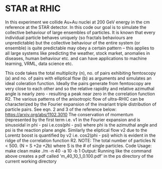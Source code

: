 # STAR at RHIC
In this experiment we collide Au+Au nuclei at 200 GeV energy in the cm reference at the STAR detector. 
In this code our goal is to simulate the collective behaviour of large ensembles of particles. 
It is known that every individual particle behaves uniquely (so fractals behaviours are unpredictable) but the 
collective behaviour of the entire system (or ensemble) is quite predictable may obey a certain pattern – this applies to 
all large systems like predicting the weather, stock market, anomalies in diseases, human behaviour etc. and can have 
applications to machine learning, VRML, data science etc. 

This code takes the total multiplicity (n), no. of pairs exhibiting femtoscopy (a) and no. of pairs with elliptical flow (b) as arguments 
and simulates an ideal coleration function. Ideally the pairs generate from femtoscopy are very close to each other and 
so the relative rapidity and relative azimuthal angle is nearly zero - resulting a peak near zero in the correlation function R2.
The various patterns of the anisotropic flow of ultra-RHIC can be characterized by the Fourier expansion of the invariant 
triple distribution of particle pairs. See eqn. 2 and 3 of the reference below:
https://arxiv.org/abs/1102.3010 
The conservation of momentum (represented by the first term i.e. v1 in the Fourier expansion and is sinusoidal in phi - psi i.e.cos(phi - psi)
where phi is the azimuthal angle and psi is the reaction plane angle.
Similarly the eliptical flow v2 due to the Lorentz boost is quantified by v2 i.e. cos2(phi - psi) which is evident in the ridge of 
the correlation function R2.
NOTE: The total number of particles N < 500. (N = S +2*a +2*b) where S is the # of single particles.
Code Usage:
make clean
make
./m -n 40 -a 10 -b 1
Output: Running like the command above creates a pdf called 'm_40_10_1_0.100.pdf' in the ps directory of the current working directory

